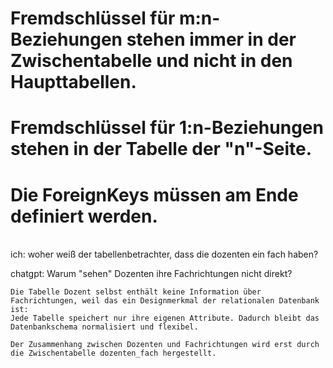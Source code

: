 # Fremdschlüssel für m:n-Beziehungen stehen immer in der Zwischentabelle und nicht in den Haupttabellen.
# Fremdschlüssel für 1:n-Beziehungen stehen in der Tabelle der "n"-Seite.
# Die ForeignKeys müssen am Ende definiert werden. 

<br> ich: woher weiß der tabellenbetrachter, dass die dozenten ein fach haben?

chatgpt: Warum "sehen" Dozenten ihre Fachrichtungen nicht direkt?

    Die Tabelle Dozent selbst enthält keine Information über Fachrichtungen, weil das ein Designmerkmal der relationalen Datenbank ist:
    Jede Tabelle speichert nur ihre eigenen Attribute. Dadurch bleibt das Datenbankschema normalisiert und flexibel.

    Der Zusammenhang zwischen Dozenten und Fachrichtungen wird erst durch die Zwischentabelle dozenten_fach hergestellt.

<br>